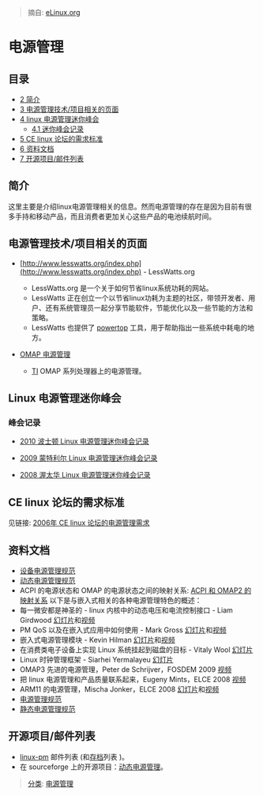 > 摘自: [eLinux.org](http://eLinux.org/Power_Management "http://eLinux.org/Power_Management")


# 电源管理
## 目录
-   [2 简介](#introduction)
-   [3 电源管理技术/项目相关的页面](#power-management-technology-project-pages)
-   [4 linux 电源管理迷你峰会](#linux-power-management-mini-summit)
    -   [4.1 迷你峰会记录](#mini-summit-notes)
-   [5 CE linux 论坛的需求标准](#ce-linux-forum-standards)
-   [6 资料文档](#documents)
-   [7 开源项目/邮件列表](#open-source-projects-mailing-lists)
## 简介
这里主要是介绍linux电源管理相关的信息。然而电源管理的存在是因为目前有很多手持和移动产品，而且消费者更加关心这些产品的电池续航时间。
## 电源管理技术/项目相关的页面
-   [http://www.lesswatts.org/index.php](http://www.lesswatts.org/index.php) - LessWatts.org
    -   LessWatts.org 是一个关于如何节省linux系统功耗的网站。
    -   LessWatts 正在创立一个以节省linux功耗为主题的社区，带领开发者、用户、还有系统管理员一起分享节能软件，节能优化以及一些节能的方法和策略。
    -   LessWatts 也提供了 [powertop](http://www.lesswatts.org/projects/powertop/) 工具，用于帮助指出一些系统中耗电的地方。
-   [OMAP 电源管理](http://eLinux.org/OMAP_Power_Management "OMAP Power Management")



    -   [TI](http://eLinux.org/Texas_Instruments "Texas Instruments") OMAP 系列处理器上的电源管理。
## Linux 电源管理迷你峰会
### 峰会记录
-   [2010 波士顿 Linux 电源管理迷你峰会记录](http://lwn.net/Articles/400465/)

-   [2009 蒙特利尔 Linux 电源管理迷你峰会记录](http://lwn.net/Articles/345007/)

-   [2008 渥太华 Linux 电源管理迷你峰会记录](http://lwn.net/Articles/292447/)
## CE linux 论坛的需求标准
见链接: [2006年 CE linux 论坛的电源管理需求](http://www.elinux.org/CELF_PM_Requirements_2006)
## 资料文档
-   [设备电源管理规范](http://eLinux.org/Device_Power_Management_Specification "Device Power Management Specification")
-   [动态电源管理规范](http://eLinux.org/Dynamic_Power_Management_Specification "Dynamic Power Management Specification")
-   ACPI 的电源状态和 OMAP 的电源状态之间的映射关系: [ACPI 和 OMAP2 的映射关系](http://eLinux.org/images/0/02/Acpi-to-omap2-mapping.pdf "Acpi-to-omap2-mapping.pdf")
以下是与嵌入式相关的各种电源管理特色的概述：
-   每一微安都是神圣的 - linux 内核中的动态电压和电流控制接口 - Liam Girdwood [幻灯片](http://www.celinux.org/elc08_presentations/regulator-api-celf.pdf)和[视频](http://free-electrons.com/pub/video/2008/elc/elc2008-liam-girdwood-every-microamp-is-sacred.ogg)
-   PM QoS 以及在嵌入式应用中如何使用 - Mark Gross [幻灯片](http://www.celinux.org/elc08_presentations/elc2008_pm_qos_slides.pdf)和[视频](http://free-electrons.com/pub/video/2008/elc/elc2008-mark-gross-power-management.ogg)
-   嵌入式电源管理模块 - Kevin Hilman  [幻灯片](http://www.celinux.org/elc08_presentations/PM_Building_Blocks1.pdf)和[视频](http://free-electrons.com/pub/video/2008/fosdem/fosdem2008-kevin-hilman-power-management.ogg)
-   在消费类电子设备上实现 Linux 系统挂起到磁盘的目标 - Vitaly Wool [幻灯片](http://tree.celinuxforum.org/CelfPubWiki/ELCEurope2007Presentations?action=AttachFile&do=view&target=std.pdf)
-   Linux 时钟管理框架 - Siarhei Yermalayeu [幻灯片](http://tree.celinuxforum.org/CelfPubWiki/ELCEurope2007Presentations?action=AttachFile&do=view&target=ELC_2007_Linux_clock_fmw.pdf)
-   OMAP3 先进的电源管理，Peter de Schrijver，FOSDEM 2009 [视频](http://free-electrons.com/pub/video/2009/fosdem/fosdem2009-schrijver-advanced-pm-omap3.ogv)
-   把 linux 电源管理和产品质量联系起来，Eugeny Mints，ELCE 2008 [视频](http://free-electrons.com/pub/video/2008/elce/elce2008-mints-linux-pm-production-quality.ogv)
-   ARM11 的电源管理，Mischa Jonker，ELCE 2008 [幻灯片](http://tree.celinuxforum.org/CelfPubWiki/ELCEurope2008Presentations?action=AttachFile&do=get&target=MischaJonker_ARM11_power_management_CELF_ELC_2008.pdf)和[视频](http://free-electrons.com/pub/video/2008/elce/elce2008-jonker-power-management-arm11.ogv)
-   [电源管理规范](http://eLinux.org/Power_Management_Specification "Power Management Specification")
-   [静态电源管理规范](http://eLinux.org/Static_Power_Management_Specification "Static Power Management Specification")
## 开源项目/邮件列表
-   [linux-pm](https://lists.osdl.org/mailman/listinfo/linux-pm) 邮件列表 (和[存档](http://lists.osdl.org/pipermail/linux-pm/)列表 )。
-  在 sourceforge 上的开源项目：[动态电源管理](http://dynamicpower.sourceforge.net)。

>[分类](http://eLinux.org/Special:Categories "Special:Categories"): [电源管理](http://eLinux.org/Category:Power_Management "Category:Power Management")

